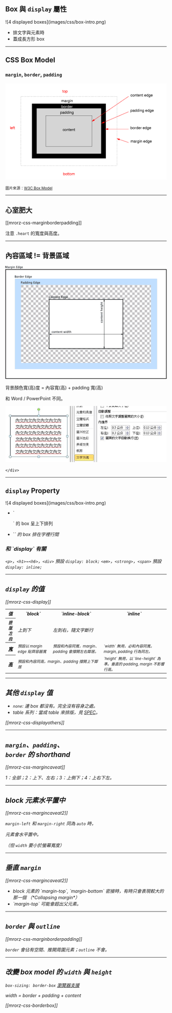 Box 與 `display` 屬性
--------------------

<div class="row">
  <div class="span3">
    ![4 displayed boxes](images/css/box-intro.png)
  </div>
  <div class="span3 leader">
    <ul>
      <li>排文字與元素時</li>
      <li>蓋成長方形 box</li>
    </ul>
  </div>
</div>

---

CSS Box Model
-------------

### `margin`, `border`, `padding`

![Box model from CSS3 spec](images/css/boxdim.png)

<small>圖片來源：[W3C Box Model](http://www.w3.org/TR/CSS21/box.html#box-dimensions)</small>

---

心室肥大
-------

[[mrorz-css-marginborderpadding]]

注意 `.heart` 的寬度與高度。

---

內容區域 != 背景區域
--------------------

<div class="row">
  <div class="span3 centered">
  
![加上寬度的說明圖](images/css/boxmodel-mdn.png?borderless)

  </div>
</div>


背景顏色寬(高)度 = 內容寬(高) + padding 寬(高)

和 Word / PowerPoint 不同。

<div class="row">
	<div class="span3 centered">
	
![Word 快取圖案 padding](images/css/word.jpg)
	
	</div>
</div>

---

`display` Property
------------------

<div class="row">
  <div class="span3">
    ![4 displayed boxes](images/css/box-intro.png)
  </div>
  <div class="span3 leader">
    <ul>
      <li>`<p>` 的 box 呈上下排列</li>
      <li>`<em>` 的 box 排在字裡行間</li>
    </ul>
  </div>
</div>

<div class="fragment leader">

<h3>和 `display` 有關</h3>

`<p>`，`<h1>`~`<h6>`，`<div>` 預設 `display: block;`
`<em>`，`<strong>`，`<span>` 預設 `display: inline;`

</div>

---

`display` 的值
--------------------

<!--
  Reference: CSS 2.1 SPEC 9.4, 10.3, 10.6
  http://www.w3.org/TR/CSS2/visuren.html#normal-flow
  http://www.w3.org/TR/CSS2/visudet.html#Computing_widths_and_margins
  http://www.w3.org/TR/CSS2/visudet.html#Computing_heights_and_margins
-->

[[mrorz-css-display]]

<table class="trailer">
  <tr>
    <th>值</th>
    <th>`block`</th>
    <th>`inline-block`</th>
    <th>`inline`</th>
  </tr>
  <tr>
    <th><a href="http://www.w3.org/TR/CSS2/visuren.html#normal-flow"><small>排版<br>方向</small></a></th>
    <td>上到下</td>
    <td colspan="2">左到右，隨文字斷行</td>
  </tr>
  <tr>
    <th><a href="http://www.w3.org/TR/CSS2/visudet.html#Computing_widths_and_margins">寬</a></th>
    <td><small>預設以 margin edge 貼齊容器寬</small></td>
    <td><small>預設和內容同寬，margin、padding 會撐開左右鄰居。</small></td>
    <td><small>`width` 無用，必和內容同寬。margin, padding 行為同左。</small></td>
  </tr>
  <tr>
    <th><a href="http://www.w3.org/TR/CSS2/visudet.html#Computing_heights_and_margins">高</a></th>
    <td colspan="2"><small>預設和內容同高，margin、padding 撐開上下鄰居</small></td>
    <td><small>`height` 無用，以 `line-height` 為準。垂直的 padding, margin 不影響行高。<small?</td>
  </tr>
</table>


---

其他 `display` 值
-------------

* `none`: 連 box 都沒有。完全沒有容身之處。
* table 系列：當成 table 來排版，見 [SPEC](http://www.w3.org/TR/CSS2/tables.html#table-display)。

[[mrorz-css-displayothers]]

---

`margin`、`padding`、<br>`border` 的 shorthand
--------------

[[mrorz-css-margincaveat]]

1：全部；2：上下、左右；3：上側下；4：上右下左。

---

block 元素水平置中
--------------

[[mrorz-css-margincaveat2]]

`margin-left` 和 `margin-right` 同為 `auto` 時，

元素會水平置中。

（但 `width` 要小於螢幕寬度）

---

垂直 `margin` 
--------------

[[mrorz-css-margincaveat2]]

<ul>
  <li class="fragment">block 元素的 `margin-top`, `margin-bottom` 密接時，有時只會表現較大的那一個 （*Collapsing margin*）</li>
  <li class="fragment">`margin-top` 可能會超出父元素。</li>
</ul>

---

`border` 與 `outline`
--------------------

[[mrorz-css-marginborderpadding]]

`border` 會佔有空間、推開周圍元素；`outline` 不會。

---

改變 box model 的 `width` 與 `height`
--------------

`box-sizing: border-box` [瀏覽器支援](http://html5please.com/#box-sizing)

width = *border + padding* + content

[[mrorz-css-borderbox]]
